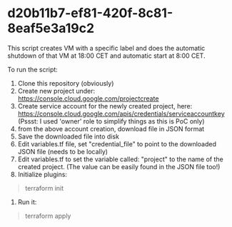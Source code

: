 # d20b11b7-ef81-420f-8c81-8eaf5e3a19c2

This script creates VM with a specific label and does the automatic shutdown of that VM at 18:00 CET
and automatic start at 8:00 CET.

To run the script:
1. Clone this repository (obviously)
1. Create new project under: https://console.cloud.google.com/projectcreate
1. Create service account for the newly created project, here: https://console.cloud.google.com/apis/credentials/serviceaccountkey
   (Pssst: I used 'owner' role to simplify things as this is PoC only)
1. from the above account creation, download file in JSON format
1. Save the downloaded file into disk
1. Edit variables.tf file, set "credential_file" to point to the downloaded JSON file (needs to be locally)
1. Edit variables.tf to set the variable called: "project" to the name of the created project. (The value can be easily found in the JSON file too!)
1. Initialize plugins:
> terraform init
1. Run it: 
> terraform apply 



